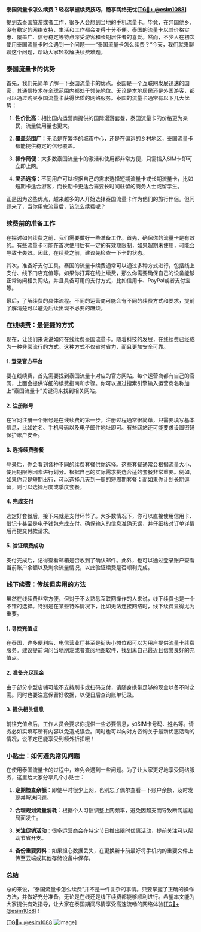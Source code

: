**泰国流量卡怎么续费？轻松掌握续费技巧，畅享网络无忧[[TG💪+ @esim1088](https://t.me/s/esim1088)]**

提到去泰国旅游或者工作，很多人会想到当地的手机流量卡。毕竟，在异国他乡，没有稳定的网络支持，生活和工作都会变得十分不便。泰国的流量卡以其价格实惠、覆盖广、信号稳定等特点深受游客和长期居住者的喜爱。然而，不少人在初次使用泰国流量卡时会遇到一个问题——“泰国流量卡怎么续费？”今天，我们就来聊聊这个问题，帮助大家轻松解决续费难题。

### 泰国流量卡的优势

首先，我们先简单了解一下泰国流量卡的优点。泰国是一个互联网发展迅速的国家，其通信技术在全球范围内都处于领先地位。无论是本地居民还是外国游客，都可以通过购买泰国流量卡获得优质的网络服务。泰国的流量卡通常有以下几大优势：

1. **性价比高**：相比国内运营商提供的国际漫游套餐，泰国流量卡的价格更为亲民，流量使用量也更大。
   
2. **覆盖范围广**：无论是在繁华的城市中心，还是在偏远的乡村地区，泰国流量卡都能提供稳定的信号覆盖。

3. **操作简便**：大多数泰国流量卡的激活和使用都非常方便，只需插入SIM卡即可立即上网。

4. **灵活选择**：不同用户可以根据自己的需求选择短期流量卡或长期流量卡，比如短期卡适合游客，而长期卡更适合需要长时间驻留的商务人士或留学生。

正是因为这些优点，越来越多的人开始选择泰国流量卡作为他们的旅行伴侣。但问题来了，当你用完流量后，该怎么续费呢？

### 续费前的准备工作

在探讨如何续费之前，我们需要做好一些准备工作。首先，确保你的流量卡是有效的。有些流量卡可能在首次使用后有一定的有效期限制，如果超期未使用，可能会导致卡失效。因此，在续费之前，建议先检查一下卡的状态。

其次，准备好支付工具。泰国的流量卡续费通常可以通过多种方式进行，包括线上支付、线下门店充值等。如果你打算在线上续费，那么你需要确保自己的设备能够正常访问相关网站，并且具备可用的支付方式，比如信用卡、PayPal或者支付宝等。

最后，了解续费的具体流程。不同的运营商可能会有不同的续费方式和要求，提前了解清楚可以避免后续出现不必要的麻烦。

### 在线续费：最便捷的方式

现在，让我们来说说如何在线续费泰国流量卡。随着科技的发展，在线续费已经成为一种非常流行的方式。这种方式不仅省时省力，而且更加安全可靠。

#### 1. 登录官方平台

要在线续费，首先需要找到泰国流量卡对应的官方网站。每个运营商都有自己的官网，上面会提供详细的续费指南和步骤。你可以通过搜索引擎输入运营商名称加上“泰国流量卡”关键词来找到相关网站。

#### 2. 注册账号

在官网注册一个账号是在线续费的第一步。注册过程通常很简单，只需要填写基本信息，比如姓名、手机号码以及电子邮件地址即可。有些网站还可能要求设置密码保护账户安全。

#### 3. 选择续费套餐

登录后，你会看到各种不同的续费套餐供你选择。这些套餐通常会根据流量大小、使用期限等因素进行划分。根据自己的实际需求挑选合适的套餐非常重要。例如，如果你只是短期出行，可以选择几天到一周的短周期套餐；而如果你计划长期逗留，则可以选择月度或季度套餐。

#### 4. 完成支付

选定好套餐后，接下来就是支付环节了。大多数情况下，你可以直接使用信用卡、借记卡甚至是电子钱包完成支付。确保输入的信息准确无误，并仔细核对订单详情后再提交付款请求。

#### 5. 验证续费成功

支付完成后，记得查看邮箱是否收到了确认邮件。此外，也可以通过登录账户查看当前账户余额以及剩余流量情况，以此验证续费是否顺利完成。

### 线下续费：传统但实用的方法

虽然在线续费非常方便，但对于不太熟悉互联网操作的人来说，线下续费也是一个不错的选择。特别是在某些特殊情况下，比如无法连接网络时，线下续费显得尤为重要。

#### 1. 寻找充值点

在泰国，许多便利店、电信营业厅甚至是街头小摊位都可以为用户提供流量卡续费服务。建议提前询问当地朋友或者查阅地图软件，找到离自己最近且信誉良好的充值点。

#### 2. 准备充足现金

由于部分小型店铺可能不支持刷卡或扫码支付，请随身携带足够的现金以备不时之需。同时也要注意保留好收据，以便日后查询账单记录。

#### 3. 提供相关信息

前往充值点后，工作人员会要求你提供一些必要信息，如SIM卡号码、姓名等。请务必如实填写所有内容以免造成误会。同时也可以向对方咨询关于最新优惠活动的情况，说不定还能享受到额外折扣哦！

### 小贴士：如何避免常见问题

在使用泰国流量卡的过程中，难免会遇到一些问题。为了让大家更好地享受网络服务，这里给大家分享几个小贴士：

1. **定期检查余额**：即使平时很少上网，也别忘了偶尔查看一下账户余额，及时发现并解决问题。
   
2. **合理规划流量消耗**：根据个人习惯调整上网频率，避免因超支而导致断网尴尬局面发生。

3. **关注促销活动**：很多运营商会在特定节日推出限时优惠活动，提前关注可以帮助节省开支。

4. **备份重要资料**：如果担心数据丢失，在更换新卡前最好将手机内的重要文件上传至云端或其他存储设备中保存。

### 总结

总的来说，“泰国流量卡怎么续费”并不是一件复杂的事情。只要掌握了正确的操作方法，并做好充分准备，无论是在线还是线下续费都能够顺利进行。希望本文能为大家提供有效指导，让大家在泰国期间尽情享受高速流畅的网络体验[[TG💪+ @esim1088](https://t.me/s/esim1088)] !

[[TG💪+ @esim1088](https://t.me/s/esim1088) ![Image](https://i.postimg.cc/4NQfJmqS/Snipaste-2025-05-13-00-14-12.png)]